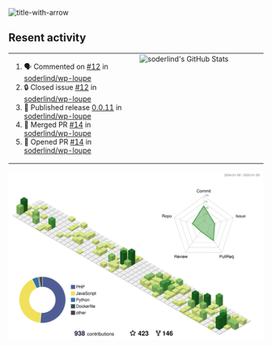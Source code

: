 
![title-with-arrow](https://github.com/soderlind/soderlind/assets/1649452/0f685042-97c3-46ba-b290-804d07f05370)



## Resent activity

<table width="100%" border="0"><tr><td width="49%">

<!--START_SECTION:activity-->
1. 🗣 Commented on [#12](https://github.com/soderlind/wp-loupe/issues/12#issuecomment-2620326006) in [soderlind/wp-loupe](https://github.com/soderlind/wp-loupe)
2. 🔒 Closed issue [#12](https://github.com/soderlind/wp-loupe/issues/12) in [soderlind/wp-loupe](https://github.com/soderlind/wp-loupe)
3. 🚀 Published release [0.0.11](https://github.com/soderlind/wp-loupe/releases/tag/0.0.11) in [soderlind/wp-loupe](https://github.com/soderlind/wp-loupe)
4. 🎉 Merged PR [#14](https://github.com/soderlind/wp-loupe/pull/14) in [soderlind/wp-loupe](https://github.com/soderlind/wp-loupe)
5. 💪 Opened PR [#14](https://github.com/soderlind/wp-loupe/pull/14) in [soderlind/wp-loupe](https://github.com/soderlind/wp-loupe)
<!--END_SECTION:activity-->
  </td>
<td width="49%" valign="top">
     <img  alt="soderlind's GitHub Stats" src="https://awesome-github-stats.azurewebsites.net/user-stats/soderlind?cardType=octocat&theme=github&preferLogin=false&Title=FFFFFF&Border=FFFFFF" />
</td></tr></table>


![](./profile-3d-contrib/profile-green-animate.svg)


